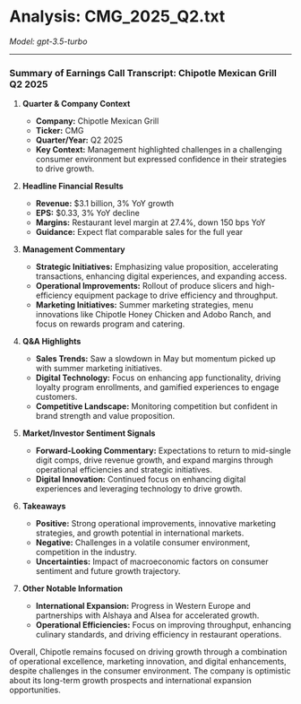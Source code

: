 # Analysis: CMG_2025_Q2.txt

*Model: gpt-3.5-turbo*

---

### Summary of Earnings Call Transcript: Chipotle Mexican Grill Q2 2025

1. **Quarter & Company Context**
   - **Company:** Chipotle Mexican Grill
   - **Ticker:** CMG
   - **Quarter/Year:** Q2 2025
   - **Key Context:** Management highlighted challenges in a challenging consumer environment but expressed confidence in their strategies to drive growth.

2. **Headline Financial Results**
   - **Revenue:** $3.1 billion, 3% YoY growth
   - **EPS:** $0.33, 3% YoY decline
   - **Margins:** Restaurant level margin at 27.4%, down 150 bps YoY
   - **Guidance:** Expect flat comparable sales for the full year

3. **Management Commentary**
   - **Strategic Initiatives:** Emphasizing value proposition, accelerating transactions, enhancing digital experiences, and expanding access.
   - **Operational Improvements:** Rollout of produce slicers and high-efficiency equipment package to drive efficiency and throughput.
   - **Marketing Initiatives:** Summer marketing strategies, menu innovations like Chipotle Honey Chicken and Adobo Ranch, and focus on rewards program and catering.

4. **Q&A Highlights**
   - **Sales Trends:** Saw a slowdown in May but momentum picked up with summer marketing initiatives.
   - **Digital Technology:** Focus on enhancing app functionality, driving loyalty program enrollments, and gamified experiences to engage customers.
   - **Competitive Landscape:** Monitoring competition but confident in brand strength and value proposition.

5. **Market/Investor Sentiment Signals**
   - **Forward-Looking Commentary:** Expectations to return to mid-single digit comps, drive revenue growth, and expand margins through operational efficiencies and strategic initiatives.
   - **Digital Innovation:** Continued focus on enhancing digital experiences and leveraging technology to drive growth.

6. **Takeaways**
   - **Positive:** Strong operational improvements, innovative marketing strategies, and growth potential in international markets.
   - **Negative:** Challenges in a volatile consumer environment, competition in the industry.
   - **Uncertainties:** Impact of macroeconomic factors on consumer sentiment and future growth trajectory.

7. **Other Notable Information**
   - **International Expansion:** Progress in Western Europe and partnerships with Alshaya and Alsea for accelerated growth.
   - **Operational Efficiencies:** Focus on improving throughput, enhancing culinary standards, and driving efficiency in restaurant operations.

Overall, Chipotle remains focused on driving growth through a combination of operational excellence, marketing innovation, and digital enhancements, despite challenges in the consumer environment. The company is optimistic about its long-term growth prospects and international expansion opportunities.